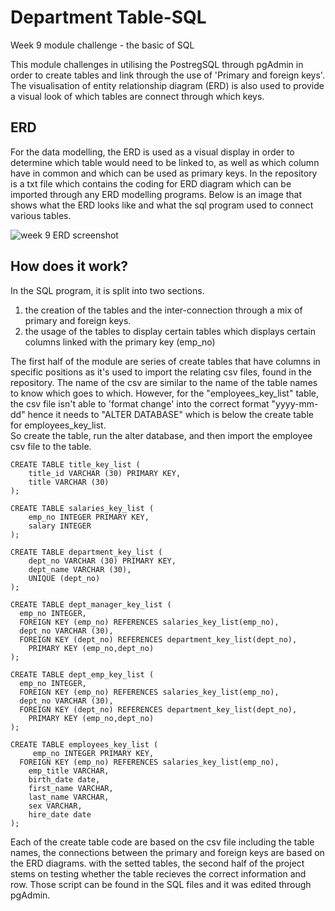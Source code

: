 # Department Table-SQL
Week 9 module challenge - the basic of SQL

This module challenges in utilising the PostregSQL through pgAdmin in order to create tables and link through the use of 'Primary and foreign keys'. The visualisation of entity relationship diagram (ERD) is
also used to provide a visual look of which tables are connect through which keys.<br/>

## ERD
For the data modelling, the ERD is used as a visual display in order to determine which table would need to be linked to, as well as which column have in common and which can be used as primary keys.
In the repository is a txt file which contains the coding for ERD diagram which can be imported through any ERD modelling programs. Below is an image that shows what the ERD looks like and what the sql program
used to connect various tables.<br/>

![week 9 ERD screenshot](https://github.com/Nisloen/Assignmant-9-PostregSQL/assets/134130254/b6f3be30-0cb9-42d7-8310-48e76cba7c83)


## How does it work?
In the SQL program, it is split into two sections. <br/>
1. the creation of the tables and the inter-connection through a mix of primary and foreign keys. <br/>
2. the usage of the tables to display certain tables which displays certain columns linked with the primary key (emp_no) <br/>

The first half of the module are series of create tables that have columns in specific positions as it's used to import the relating csv files, found in the repository. The name of the csv are similar to the
name of the table names to know which goes to which. However, for the "employees_key_list" table, the csv file isn't able to 'format change' into the correct format "yyyy-mm-dd" hence it needs to "ALTER DATABASE"
which is below the create table for employees_key_list. <br/>
So create the table, run the alter database, and then import the employee csv file to the table. <br/>

```
CREATE TABLE title_key_list (
	title_id VARCHAR (30) PRIMARY KEY,
	title VARCHAR (30)
);

CREATE TABLE salaries_key_list (
	emp_no INTEGER PRIMARY KEY,
	salary INTEGER
);

CREATE TABLE department_key_list (
	dept_no VARCHAR (30) PRIMARY KEY,	
	dept_name VARCHAR (30),
	UNIQUE (dept_no)
);

CREATE TABLE dept_manager_key_list (
  emp_no INTEGER,
  FOREIGN KEY (emp_no) REFERENCES salaries_key_list(emp_no),
  dept_no VARCHAR (30),
  FOREIGN KEY (dept_no) REFERENCES department_key_list(dept_no),
	PRIMARY KEY (emp_no,dept_no)
);

CREATE TABLE dept_emp_key_list (
  emp_no INTEGER,
  FOREIGN KEY (emp_no) REFERENCES salaries_key_list(emp_no),
  dept_no VARCHAR (30),
  FOREIGN KEY (dept_no) REFERENCES department_key_list(dept_no),
	PRIMARY KEY (emp_no,dept_no)
);

CREATE TABLE employees_key_list (
	 emp_no INTEGER PRIMARY KEY,
  FOREIGN KEY (emp_no) REFERENCES salaries_key_list(emp_no),
	emp_title VARCHAR, 
	birth_date date,
	first_name VARCHAR,
	last_name VARCHAR,
	sex VARCHAR,
	hire_date date
);

```
Each of the create table code are based on the csv file including the table names, the connections between the primary and foreign keys are based on the ERD diagrams. with the setted tables, the second half of the project stems on testing whether the
table recieves the correct information and row. Those script can be found in the SQL files and it was edited through pgAdmin.

